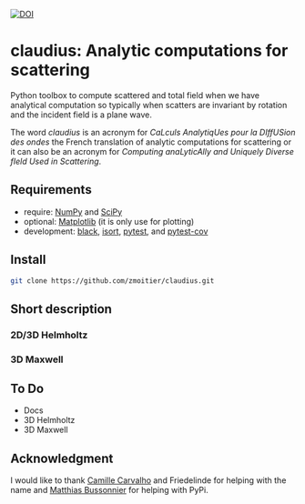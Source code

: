 [![DOI](https://zenodo.org/badge/DOI/10.5281/zenodo.4244731.svg)](https://doi.org/10.5281/zenodo.4244731)

# claudius: Analytic computations for scattering

Python toolbox to compute scattered and total field when we have analytical computation so typically when scatters are invariant by rotation and the incident field is a plane wave.

The word _claudius_ is an acronym for _CaLculs AnalytiqUes pour la DIffUSion des ondes_ the French translation of analytic computations for scattering or it can also be an acronym for _Computing anaLyticAlly and Uniquely Diverse fIeld Used in Scattering_.

## Requirements

- require: [NumPy](https://github.com/numpy/numpy) and [SciPy](https://github.com/scipy/scipy)
- optional: [Matplotlib](https://github.com/matplotlib/matplotlib) (it is only use for plotting)
- development: [black](https://github.com/psf/black), [isort](https://github.com/PyCQA/isort), [pytest](https://github.com/pytest-dev/pytest), and [pytest-cov](https://github.com/pytest-dev/pytest-cov)

## Install

```bash
git clone https://github.com/zmoitier/claudius.git
```

## Short description

### 2D/3D Helmholtz

### 3D Maxwell

## To Do

- Docs
- 3D Helmholtz
- 3D Maxwell

## Acknowledgment

I would like to thank [Camille Carvalho](https://github.com/carvalhocamille) and Friedelinde for helping with the name and [Matthias Bussonnier](https://github.com/Carreau) for helping with PyPi.
